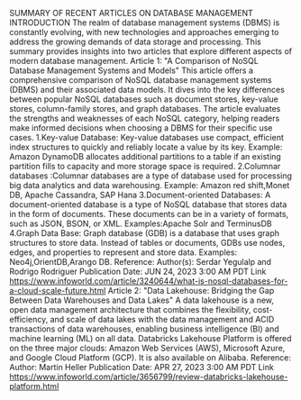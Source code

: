SUMMARY OF RECENT ARTICLES ON DATABASE MANAGEMENT
INTRODUCTION
The realm of database management systems (DBMS) is constantly evolving, with new technologies and approaches emerging to address the growing demands of data storage and processing. This summary provides insights into two articles that explore different aspects of modern database management.
Article 1: "A Comparison of NoSQL Database Management Systems and Models"
This article offers a comprehensive comparison of NoSQL database management systems (DBMS) and their associated data models. It dives into the key differences between popular NoSQL databases such as document stores, key-value stores, column-family stores, and graph databases. The article evaluates the strengths and weaknesses of each NoSQL category, helping readers make informed decisions when choosing a DBMS for their specific use cases.
1.Key-value Database: Key-value databases use compact, efficient index structures to quickly and reliably locate a value by its key.
Example: Amazon DynamoDB allocates additional partitions to a table if an existing partition fills to capacity and more storage space is required.
2.Columnar databases :Columnar databases are a type of database used for processing big data analytics and data warehousing.
Example: Amazon red shift,Monet DB, Apache Cassandra, SAP Hana
3.Document-oriented Databases: A document-oriented database is a type of NoSQL database that stores data in the form of documents. These documents can be in a variety of formats, such as JSON, BSON, or XML.
Examples:Apache Solr and TerminusDB
4.Graph Data Base: Graph database (GDB) is a database that uses graph structures to store data. Instead of tables or documents, GDBs use nodes, edges, and properties to represent and store data.
Examples: Neo4j,OrientDB,Arango DB.
Reference:
Author(s): Serdar Yegulalp and Rodrigo Rodriguer
Publication Date: JUN 24, 2023 3:00 AM PDT
Link https://www.infoworld.com/article/3240644/what-is-nosql-databases-for-a-cloud-scale-future.html
Article 2: "Data Lakehouse: Bridging the Gap Between Data Warehouses and Data Lakes"
A data lakehouse is a new, open data management architecture that combines the flexibility, cost-efficiency, and scale of data lakes with the data management and ACID transactions of data warehouses, enabling business intelligence (BI) and machine learning (ML) on all data.
Databricks Lakehouse Platform is offered on the three major clouds: Amazon Web Services (AWS), Microsoft Azure, and Google Cloud Platform (GCP). It is also available on Alibaba.
Reference:
Author: Martin Heller Publication Date: APR 27, 2023 3:00 AM PDT
Link https://www.infoworld.com/article/3656799/review-databricks-lakehouse-platform.html
